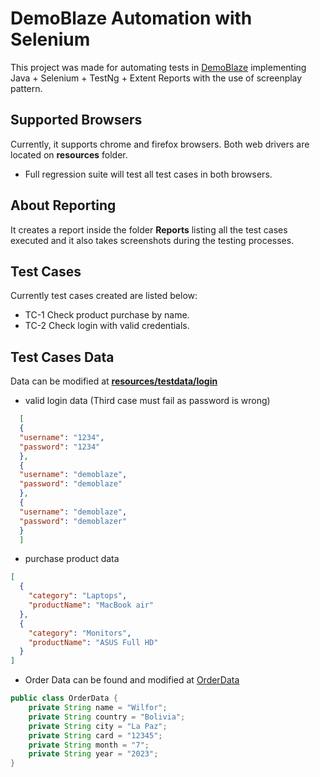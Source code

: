 # DemoBlaze Automation with Selenium
This project was made for automating tests in [DemoBlaze](https://www.demoblaze.com/) implementing Java + Selenium + TestNg + Extent Reports with the use of screenplay pattern. 

## Supported Browsers
Currently, it supports chrome and firefox browsers. Both web drivers are located on **resources** folder.
* Full regression suite will test all test cases in both browsers.

## About Reporting
It creates a report inside the folder **Reports** listing all the test cases executed and it also takes screenshots during the testing processes.

## Test Cases
Currently test cases created are listed below:
* TC-1 Check product purchase by name. 
* TC-2 Check login with valid credentials.

## Test Cases Data
Data can be modified at [**resources/testdata/login**](resources/testdata)

* valid login data (Third case must fail as password is wrong)
``` json
  [
  {
  "username": "1234",
  "password": "1234"
  },
  {
  "username": "demoblaze",
  "password": "demoblaze"
  },
  {
  "username": "demoblaze",
  "password": "demoblazer"
  }
  ]
```

* purchase product data
``` json
[
  {
    "category": "Laptops",
    "productName": "MacBook air"
  },
  {
    "category": "Monitors",
    "productName": "ASUS Full HD"
  }
]
```

* Order Data can be found and modified at [OrderData](src/main/java/demoBlaze/models)
```java
public class OrderData {
    private String name = "Wilfor";
    private String country = "Bolivia";
    private String city = "La Paz";
    private String card = "12345";
    private String month = "7";
    private String year = "2023";
}
```
